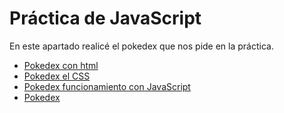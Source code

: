 # Práctica de JavaScript

En este apartado realicé el pokedex que nos pide en la práctica.

- [Pokedex con html](/JS/index.html "Pokedex")
- [Pokedex el CSS](/JS/style/styles-dist.css "Pokedex")
- [Pokedex funcionamiento con JavaScript](/JS/index.js "Pokedex")
- [Pokedex](/JS/index.html "Pokedex")